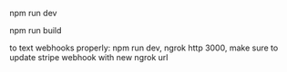 npm run dev

npm run build

to text webhooks properly:
npm run dev, ngrok http 3000, make sure to update stripe webhook with new ngrok url